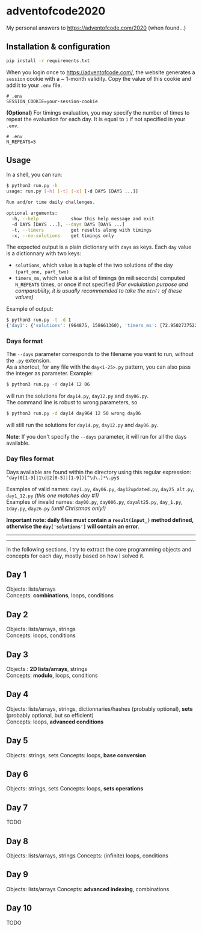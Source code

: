 # adventofcode2020
My personal answers to https://adventofcode.com/2020 (when found...)

## Installation & configuration
```bash
pip install -r requirements.txt
```

When you login once to https://adventofcode.com/, the website generates a `session` cookie with a ~ 1-month validity. Copy the value of this cookie and add it to your `.env` file.
```
# .env
SESSION_COOKIE=your-session-cookie
```
**(Optional)** For timings evaluation, you may specify the number of times to repeat the evaluation for each day. It is equal to `1` if not specified in your `.env`.
```
# .env
N_REPEATS=5
```

## Usage

In a shell, you can run:
``` bash
$ python3 run.py -h
usage: run.py [-h] [-t] [-x] [-d DAYS [DAYS ...]]

Run and/or time daily challenges.

optional arguments:
  -h, --help            show this help message and exit
  -d DAYS [DAYS ...], --days DAYS [DAYS ...]
  -t, --timers          get results along with timings
  -x, --no-solutions    get timings only
```

The expected output is a plain dictionary with `days` as keys. Each `day` value is a dictionnary with two keys:
- `solutions`, which value is a tuple of the two solutions of the day `(part_one, part_two)`
- `timers_ms`, which value is a list of timings (in milliseconds) computed `N_REPEATS` times, or once if not specified *(For evalulation purpose and comparability, it is usually recommended to take the `min()` of these values)*

Example of output:
``` bash
$ python3 run.py -t -d 1
{'day1': {'solutions': (964875, 158661360), 'timers_ms': [72.95027375221252, 73.16023111343384, 73.55176508426666, 72.4656879901886, 71.81123793125153, 72.87500202655792, 73.03334474563599, 72.77190089225769, 72.43489027023315, 73.69080483913422]}}
```

### Days format

The `--days` parameter corresponds to the filename you want to run, without the `.py` extension.  
As a shortcut, for any file with the `day<1-25>.py` pattern, you can also pass the integer as parameter.
Example:
``` bash
$ python3 run.py -d day14 12 06
```
will run the solutions for `day14.py`, `day12.py` and `day06.py`.  
The command line is robust to wrong parameters, so
``` bash
$ python3 run.py -d day14 day964 12 50 wrong day06
```
will still run the solutions for `day14.py`, `day12.py` and `day06.py`.

**Note**: If you don't specify the `--days` parameter, it will run for all the days available.


### Day files format

Days available are found within the directory using this regular expression: `^day(0[1-9]|1\d|2[0-5]|[1-9])[^\d\.]*\.py$`

Examples of valid names: `day1.py`, `day06.py`, `day12updated.py`, `day25_alt.py`, `day1_12.py` *(this one matches day \#1)*  
Examples of invalid names: `day00.py`, `day006.py`, `dayalt25.py`, `day_1.py`, `1day.py`, `day26.py` *(until Christmas only!)*

**Important note: daily files must contain a `result(input_)` method defined, otherwise the `day['solutions']` will contain an error**.

---
---

In the following sections, I try to extract the core programming objects and concepts for each day, mostly based on how I solved it.

## Day 1
Objects: lists/arrays  
Concepts: **combinations**, loops, conditions

## Day 2
Objects: lists/arrays, strings  
Concepts: loops, conditions

## Day 3
Objects : **2D lists/arrays**, strings  
Concepts: **modulo**, loops, conditions

## Day 4
Objects: lists/arrays, strings, dictionnaries/hashes (probably optional), **sets** (probably optional, but so efficient)  
Concepts: loops, **advanced conditions**

## Day 5
Objects: strings, sets
Concepts: loops, **base conversion**

## Day 6
Objects: strings, sets
Concepts: loops, **sets operations**

## Day 7
TODO

## Day 8
Objects: lists/arrays, strings
Concepts: (infinite) loops, conditions

## Day 9
Objects: lists/arrays
Concepts: **advanced indexing**, combinations

## Day 10
TODO
